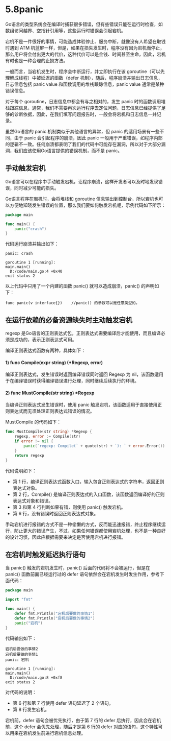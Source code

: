 # 5.8panic

Go语言的类型系统会在编译时捕获很多错误，但有些错误只能在运行时检查，如数组访问越界、空指针引用等，这些运行时错误会引起宕机。

宕机不是一件很好的事情，可能造成体验停止、服务中断，就像没有人希望在取钱时遇到 ATM 机蓝屏一样，但是，如果在损失发生时，程序没有因为宕机而停止，那么用户将会付出更大的代价，这种代价可以是金钱、时间甚至生命，因此，宕机有时也是一种合理的止损方法。

一般而言，当宕机发生时，程序会中断运行，并立即执行在该 goroutine（可以先理解成线程）中被延迟的函数（defer 机制），随后，程序崩溃并输出日志信息，日志信息包括 panic value 和函数调用的堆栈跟踪信息，panic value 通常是某种错误信息。

对于每个 goroutine，日志信息中都会有与之相对的，发生 panic 时的函数调用堆栈跟踪信息，通常，我们不需要再次运行程序去定位问题，日志信息已经提供了足够的诊断依据，因此，在我们填写问题报告时，一般会将宕机和日志信息一并记录。

虽然Go语言的 panic 机制类似于其他语言的异常，但 panic 的适用场景有一些不同，由于 panic 会引起程序的崩溃，因此 panic 一般用于严重错误，如程序内部的逻辑不一致。任何崩溃都表明了我们的代码中可能存在漏洞，所以对于大部分漏洞，我们应该使用Go语言提供的错误机制，而不是 panic。

## 手动触发宕机

Go语言可以在程序中手动触发宕机，让程序崩溃，这样开发者可以及时地发现错误，同时减少可能的损失。

Go语言程序在宕机时，会将堆栈和 goroutine 信息输出到控制台，所以宕机也可以方便地知晓发生错误的位置，那么我们要如何触发宕机呢，示例代码如下所示：

```go
package main

func main() {
    panic("crash")
}
```

代码运行崩溃并输出如下：

```
panic: crash

goroutine 1 [running]:
main.main()
  D:/code/main.go:4 +0x40
exit status 2
```

以上代码中只用了一个内建的函数 panic() 就可以造成崩溃，panic() 的声明如下：

```
func panic(v interface{})    //panic() 的参数可以是任意类型的。
```

## 在运行依赖的必备资源缺失时主动触发宕机

regexp 是Go语言的正则表达式包，正则表达式需要编译后才能使用，而且编译必须是成功的，表示正则表达式可用。

编译正则表达式函数有两种，具体如下：

#### 1) func Compile(expr string) (*Regexp, error)

编译正则表达式，发生错误时返回编译错误同时返回 Regexp 为 nil，该函数适用于在编译错误时获得编译错误进行处理，同时继续后续执行的环境。

#### 2) func MustCompile(str string) *Regexp

当编译正则表达式发生错误时，使用 panic 触发宕机，该函数适用于直接使用正则表达式而无须处理正则表达式错误的情况。

MustCompile 的代码如下：

```go
func MustCompile(str string) *Regexp {
    regexp, error := Compile(str)
    if error != nil {
        panic(`regexp: Compile(` + quote(str) + `): ` + error.Error())
    }
    return regexp
}
```

代码说明如下：

- 第 1 行，编译正则表达式函数入口，输入包含正则表达式的字符串，返回正则表达式对象。
- 第 2 行，Compile() 是编译正则表达式的入口函数，该函数返回编译好的正则表达式对象和错误。
- 第 3 和第 4 行判断如果有错，则使用 panic() 触发宕机。
- 第 6 行，没有错误时返回正则表达式对象。

手动宕机进行报错的方式不是一种偷懒的方式，反而能迅速报错，终止程序继续运行，防止更大的错误产生，不过，如果任何错误都使用宕机处理，也不是一种良好的设计习惯，因此应根据需要来决定是否使用宕机进行报错。

## 在宕机时触发延迟执行语句

当 panic() 触发的宕机发生时，panic() 后面的代码将不会被运行，但是在 panic() 函数前面已经运行过的 defer 语句依然会在宕机发生时发生作用，参考下面代码：

```go
package main

import "fmt"

func main() {
    defer fmt.Println("宕机后要做的事情1")
    defer fmt.Println("宕机后要做的事情2")
    panic("宕机")
}
```

代码输出如下：

```
宕机后要做的事情2
宕机后要做的事情1
panic: 宕机

goroutine 1 [running]:
main.main()
  D:/code/main.go:8 +0xf8
exit status 2
```

对代码的说明：

- 第 6 行和第 7 行使用 defer 语句延迟了 2 个语句。
- 第 8 行发生宕机。


宕机前，defer 语句会被优先执行，由于第 7 行的 defer 后执行，因此会在宕机前，这个 defer 会优先处理，随后才是第 6 行的 defer 对应的语句，这个特性可以用来在宕机发生前进行宕机信息处理。